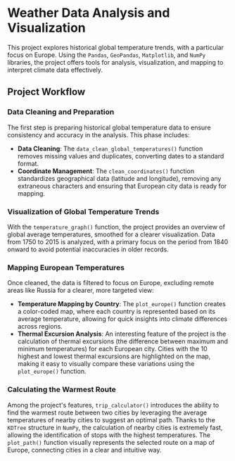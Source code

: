 # Weather Data Analysis and Visualization

This project explores historical global temperature trends, with a particular focus on Europe. Using the `Pandas`, `GeoPandas`, `Matplotlib`, and `NumPy` libraries, the project offers tools for analysis, visualization, and mapping to interpret climate data effectively.

## Project Workflow

### Data Cleaning and Preparation
The first step is preparing historical global temperature data to ensure consistency and accuracy in the analysis. This phase includes:

- **Data Cleaning**: The `data_clean_global_temperatures()` function removes missing values and duplicates, converting dates to a standard format.
- **Coordinate Management**: The `clean_coordinates()` function standardizes geographical data (latitude and longitude), removing any extraneous characters and ensuring that European city data is ready for mapping.

### Visualization of Global Temperature Trends
With the `temperature_graph()` function, the project provides an overview of global average temperatures, smoothed for a clearer visualization. Data from 1750 to 2015 is analyzed, with a primary focus on the period from 1840 onward to avoid potential inaccuracies in older records.

### Mapping European Temperatures
Once cleaned, the data is filtered to focus on Europe, excluding remote areas like Russia for a clearer, more targeted view:

- **Temperature Mapping by Country**: The `plot_europe()` function creates a color-coded map, where each country is represented based on its average temperature, allowing for quick insights into climate differences across regions.
- **Thermal Excursion Analysis**: An interesting feature of the project is the calculation of thermal excursions (the difference between maximum and minimum temperatures) for each European city. Cities with the 10 highest and lowest thermal excursions are highlighted on the map, making it easy to visually compare these variations using the `plot_europe()` function.

### Calculating the Warmest Route
Among the project's features, `trip_calculator()` introduces the ability to find the warmest route between two cities by leveraging the average temperatures of nearby cities to suggest an optimal path. Thanks to the `KDTree` structure in `NumPy`, the calculation of nearby cities is extremely fast, allowing the identification of stops with the highest temperatures. The `plot_path()` function visually represents the selected route on a map of Europe, connecting cities in a clear and intuitive way.
